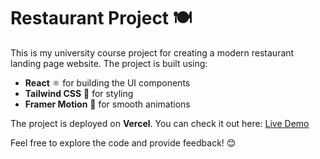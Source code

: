 # Restaurant Project 🍽️

This is my university course project for creating a modern restaurant landing page website. The project is built using:

- **React** ⚛️ for building the UI components
- **Tailwind CSS** 🎨 for styling
- **Framer Motion** 🎥 for smooth animations

The project is deployed on **Vercel**. You can check it out here: [Live Demo](https://restaurant-project-five-chi.vercel.app)

Feel free to explore the code and provide feedback! 😊
